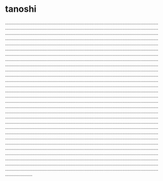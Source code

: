 # tanoshi
..................................................................................................................................................................................................................................................................................................................................................................................................................................................................................................................................................................................................................................................................................................................................................................................................................................................................................................................................................................................................................................................................................................................................................................................................................................................................................................................................................................................................................................................................................................................................................................................................................................................................................................................................................................................................................................................................................................................................................................................................................................................................................................................................................................................................................................................................................................................................................................................................................................................................................................................................................................................................................................................................................................................................................................................................................................................................................................................................................................................................................................................................................................................................................................................................................................................................................................................................................................................................................................................................................................................................................................................................................................................................................................................................................................